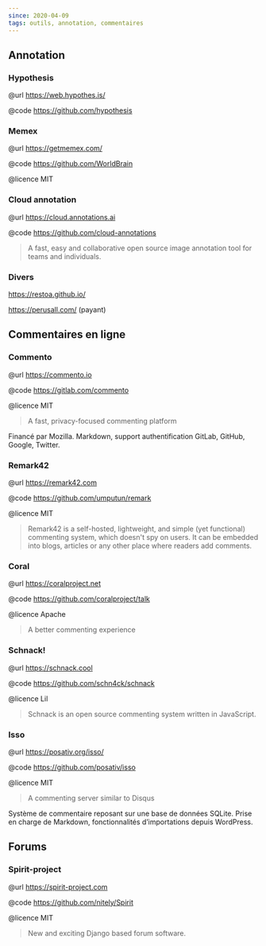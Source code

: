 ```yaml
---
since: 2020-04-09
tags: outils, annotation, commentaires
---
```


## Annotation

### Hypothesis

@url https://web.hypothes.is/

@code https://github.com/hypothesis

### Memex

@url https://getmemex.com/

@code https://github.com/WorldBrain

@licence MIT

### Cloud annotation

@url https://cloud.annotations.ai 

@code https://github.com/cloud-annotations

> A fast, easy and collaborative open source image annotation tool for teams and individuals.

### Divers

https://restoa.github.io/

https://perusall.com/ (payant)

## Commentaires en ligne

### Commento

@url https://commento.io

@code https://gitlab.com/commento

@licence MIT

> A fast, privacy-focused commenting platform

Financé par Mozilla. Markdown, support authentification GitLab, GitHub, Google, Twitter.

### Remark42

@url https://remark42.com

@code https://github.com/umputun/remark

@licence MIT

> Remark42 is a self-hosted, lightweight, and simple (yet functional) commenting system, which doesn't spy on users. It can be embedded into blogs, articles or any other place where readers add comments.

### Coral

@url https://coralproject.net

@code https://github.com/coralproject/talk

@licence Apache

> A better commenting experience

### Schnack!

@url https://schnack.cool

@code https://github.com/schn4ck/schnack

@licence Lil

> Schnack is an open source commenting system written in JavaScript.

### Isso

@url https://posativ.org/isso/

@code https://github.com/posativ/isso

@licence MIT

> A commenting server similar to Disqus

Système de commentaire reposant sur une base de données SQLite. Prise en charge de Markdown, fonctionnalités d’importations depuis WordPress.

## Forums

### Spirit-project

@url https://spirit-project.com

@code https://github.com/nitely/Spirit

@licence MIT

> New and exciting Django based forum software.

 